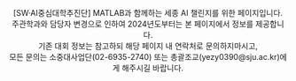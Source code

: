 <p align ="center">
[SW·AI중심대학추진단] MATLAB과 함께하는 세종 AI 챌린지를 위한 페이지입니다. <br>
주관학과와 담당자 변경으로 인하여 2024년도부터는 본 페이지에서 정보를 제공합니다. <br>
기존 대회 정보는 참고하되 해당 페이지 내 연락처로 문의하지마시고, <br>
모든 문의는 소중대사업단(02-6935-2740) 또는 총괄조교(yezy0390@sju.ac.kr)에게 해주시길 바랍니다. <br>
</p>

<!--
**Sejong-AI-Challenge/Sejong-AI-Challenge** is a ✨ _special_ ✨ repository because its `README.md` (this file) appears on your GitHub profile.

Here are some ideas to get you started:

- 🔭 I’m currently working on ...
- 🌱 I’m currently learning ...
- 👯 I’m looking to collaborate on ...
- 🤔 I’m looking for help with ...
- 💬 Ask me about ...
- 📫 How to reach me: ...
- 😄 Pronouns: ...
- ⚡ Fun fact: ...
-->

